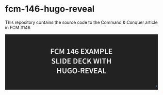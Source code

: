 # fcm-146-hugo-reveal
This repository contains the source code to the Command &amp; Conquer article in FCM #146.

![Example image](https://github.com/lswest/fcm-146-hugo-reveal/blob/master/slideshow-example.png?raw=true)